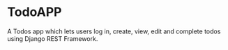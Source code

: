 # TodoAPP
A Todos app which lets users log in, create, view, edit and complete todos using Django REST Framework.
